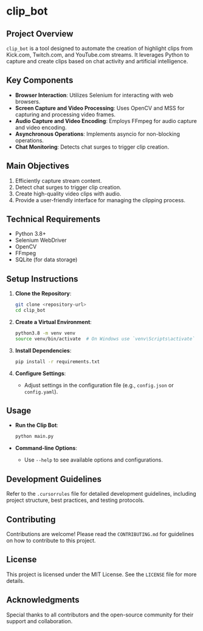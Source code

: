 # clip_bot

## Project Overview

`clip_bot` is a tool designed to automate the creation of highlight clips from Kick.com, Twitch.com, and YouTube.com streams. It leverages Python to capture and create clips based on chat activity and artificial intelligence.

## Key Components

- **Browser Interaction**: Utilizes Selenium for interacting with web browsers.
- **Screen Capture and Video Processing**: Uses OpenCV and MSS for capturing and processing video frames.
- **Audio Capture and Video Encoding**: Employs FFmpeg for audio capture and video encoding.
- **Asynchronous Operations**: Implements asyncio for non-blocking operations.
- **Chat Monitoring**: Detects chat surges to trigger clip creation.

## Main Objectives

1. Efficiently capture stream content.
2. Detect chat surges to trigger clip creation.
3. Create high-quality video clips with audio.
4. Provide a user-friendly interface for managing the clipping process.

## Technical Requirements

- Python 3.8+
- Selenium WebDriver
- OpenCV
- FFmpeg
- SQLite (for data storage)

## Setup Instructions

1. **Clone the Repository**:
   ```bash
   git clone <repository-url>
   cd clip_bot
   ```

2. **Create a Virtual Environment**:
   ```bash
   python3.8 -m venv venv
   source venv/bin/activate  # On Windows use `venv\Scripts\activate`
   ```

3. **Install Dependencies**:
   ```bash
   pip install -r requirements.txt
   ```

4. **Configure Settings**:
   - Adjust settings in the configuration file (e.g., `config.json` or `config.yaml`).

## Usage

- **Run the Clip Bot**:
  ```bash
  python main.py
  ```

- **Command-line Options**:
  - Use `--help` to see available options and configurations.

## Development Guidelines

Refer to the `.cursorrules` file for detailed development guidelines, including project structure, best practices, and testing protocols.

## Contributing

Contributions are welcome! Please read the `CONTRIBUTING.md` for guidelines on how to contribute to this project.

## License

This project is licensed under the MIT License. See the `LICENSE` file for more details.

## Acknowledgments

Special thanks to all contributors and the open-source community for their support and collaboration.
